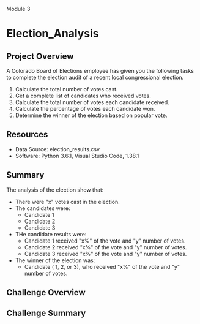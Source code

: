 Module 3
# Election_Analysis 

## Project Overview 
A Colorado Board of Elections employee has given you the following tasks to complete the election audit of a recent local congressional election. 

1.	Calculate the total number of votes cast.
2.	Get a complete list of candidates who received votes.
3.	Calculate the total number of votes each candidate received.
4.	Calculate the percentage of votes each candidate won.
5.	Determine the winner of the election based on popular vote.

## Resources
-	Data Source: election_results.csv
-	Software: Python 3.6.1, Visual Studio Code, 1.38.1

## Summary 
The analysis of the election show that:
-	There were "x" votes cast in the election.
-	The candidates were:
    -	Candidate 1
    -	Candidate 2
    -	Candidate 3
-	THe candidate results were:
    -	Candidate 1 received "x%" of the vote and "y" number of votes.
    -	Candidate 2 received "x%" of the vote and "y" number of votes.
    -	Candidate 3 received "x%" of the vote and "y" number of votes.
-	The winner of the election was:
    -	Candidate ( 1, 2, or 3), who received "x%" of the vote and "y" number of votes.

## Challenge Overview

## Challenge Summary
